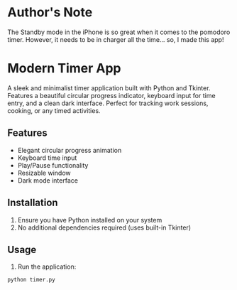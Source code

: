 # Author's Note
The Standby mode in the iPhone is so great when it comes to the pomodoro timer. However, it needs to be in charger all the time... so, I made this app! 
# Modern Timer App

A sleek and minimalist timer application built with Python and Tkinter. Features a beautiful circular progress indicator, keyboard input for time entry, and a clean dark interface. Perfect for tracking work sessions, cooking, or any timed activities.

## Features
- Elegant circular progress animation
- Keyboard time input
- Play/Pause functionality
- Resizable window
- Dark mode interface

## Installation

1. Ensure you have Python installed on your system
2. No additional dependencies required (uses built-in Tkinter)

## Usage

1. Run the application:
```python
python timer.py